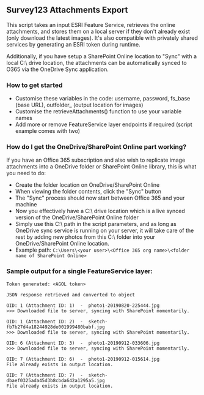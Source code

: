 ## Survey123 Attachments Export

This script takes an input ESRI Feature Service, retrieves the online attachments, and stores them on a local server if they don't already exist (only download the latest images). It's also compatible with privately shared services by generating an ESRI token during runtime.

Additionally, if you have setup a SharePoint Online location to "Sync" with a local C:\ drive location, the attachments can be automatically synced to O365 via the OneDrive Sync application. 

### How to get started
- Customise these variables in the code: 
username, password, fs_base (base URL), outfolder_ (output location for images)
- Customise the retrieveAttachments() function to use your variable names
- Add more or remove FeatureService layer endpoints if required (script example comes with two)

### How do I get the OneDrive/SharePoint Online part working?
If you have an Office 365 subscription and also wish to replicate image attachments into a OneDrive folder or SharePoint Online library, this is what you need to do: 
- Create the folder location on OneDrive/SharePoint Online
- When viewing the folder contents, click the "Sync" button
- The "Sync" process should now start between Office 365 and your machine
- Now you effectively have a C:\ drive location which is a live synced version of the OneDrive/SharePoint Online folder
- Simply use this C:\ path in the script parameters, and as long as OneDrive sync service is running on your server, it will take care of the rest by adding new photos from this C:\ folder into your OneDrive/SharePoint Online location.
- Example path: `C:\Users\<your user>\<Office 365 org name>\<folder name of SharePoint Online>`

### Sample output for a single FeatureService layer:
```
Token generated: <AGOL token>

JSON response retrieved and converted to object

OID: 1 (Attachment ID: 1)  -  photo1-20190820-225444.jpg
>>> Downloaded file to server, syncing with SharePoint momentarily.

OID: 1 (Attachment ID: 2)  -  sketch-fb7b27d4a18244928de001999480babf.jpg
>>> Downloaded file to server, syncing with SharePoint momentarily.

OID: 6 (Attachment ID: 3)  -  photo1-20190912-033606.jpg
>>> Downloaded file to server, syncing with SharePoint momentarily.

OID: 7 (Attachment ID: 6)  -  photo1-20190912-015614.jpg
File already exists in output location.

OID: 7 (Attachment ID: 7)  -  sketch-dbaef0325ada45d3b8cbda642a1295a5.jpg
File already exists in output location.
```